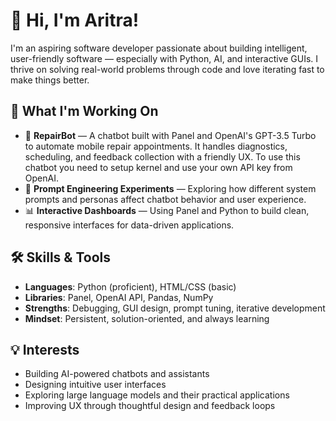 # 👋 Hi, I'm Aritra!

I'm an aspiring software developer passionate about building intelligent, user-friendly software — especially with Python, AI, and interactive GUIs. I thrive on solving real-world problems through code and love iterating fast to make things better.

## 🚀 What I'm Working On

- 🤖 **RepairBot** — A chatbot built with Panel and OpenAI's GPT-3.5 Turbo to automate mobile repair appointments. It handles diagnostics, scheduling, and feedback collection with a friendly UX.  To use this chatbot you need to setup kernel and use your own API key from OpenAI.
- 🧠 **Prompt Engineering Experiments** — Exploring how different system prompts and personas affect chatbot behavior and user experience.
- 📊 **Interactive Dashboards** — Using Panel and Python to build clean, responsive interfaces for data-driven applications.

## 🛠️ Skills & Tools

- **Languages**: Python (proficient), HTML/CSS (basic)
- **Libraries**: Panel, OpenAI API, Pandas, NumPy
- **Strengths**: Debugging, GUI design, prompt tuning, iterative development
- **Mindset**: Persistent, solution-oriented, and always learning

## 💡 Interests

- Building AI-powered chatbots and assistants
- Designing intuitive user interfaces
- Exploring large language models and their practical applications
- Improving UX through thoughtful design and feedback loops

